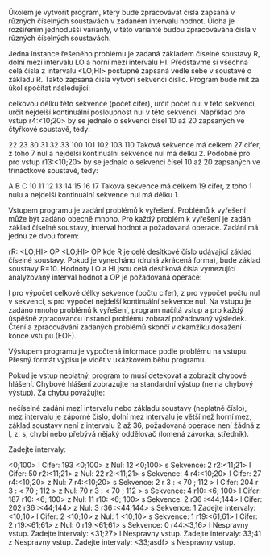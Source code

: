 Úkolem je vytvořit program, který bude zpracovávat čísla zapsaná v různých číselných soustavách v zadaném intervalu hodnot. Úloha je rozšířením jednodušší varianty, v této variantě budou zpracovávána čísla v různých číselných soustavách.

Jedna instance řešeného problému je zadaná základem číselné soustavy R, dolní mezí intervalu LO a horní mezí intervalu HI. Představme si všechna celá čísla z intervalu <LO;HI> postupně zapsaná vedle sebe v soustavě o základu R. Takto zapsaná čísla vytvoří sekvenci číslic. Program bude mít za úkol spočítat následující:

celkovou délku této sekvence (počet cifer),
určit počet nul v této sekvenci,
určit nejdelší kontinuální posloupnost nul v této sekvenci.
Například pro vstup r4:<10;20> by se jednalo o sekvenci čísel 10 až 20 zapsaných ve čtyřkové soustavě, tedy:

22 23 30 31 32 33 100 101 102 103 110 
Taková sekvence má celkem 27 cifer, z toho 7 nul a nejdelší kontinuální sekvence nul má délku 2. Podobně pro pro vstup r13:<10;20> by se jednalo o sekvenci čísel 10 až 20 zapsaných ve třináctkové soustavě, tedy:

A B C 10 11 12 13 14 15 16 17 
Taková sekvence má celkem 19 cifer, z toho 1 nulu a nejdelší kontinuální sekvence nul má délku 1.

Vstupem programu je zadání problémů k vyřešení. Problémů k vyřešení může být zadáno obecně mnoho. Pro každý problém k vyřešení je zadán základ číselné soustavy, interval hodnot a požadovaná operace. Zadání má jednu ze dvou forem:

rR: <LO;HI> OP
<LO;HI> OP
kde R je celé desítkové číslo udávající základ číselné soustavy. Pokud je vynecháno (druhá zkrácená forma), bude základ soustavy R=10. Hodnoty LO a HI jsou celá desítková čísla vymezující analyzovaný interval hodnot a OP je požadovaná operace:

l pro výpočet celkové délky sekvence (počtu cifer),
z pro výpočet počtu nul v sekvenci,
s pro výpočet nejdelší kontinuální sekvence nul.
Na vstupu je zadáno mnoho problémů k vyřešení, program načítá vstup a pro každý úspěšně zpracovanou instanci problému zobrazí požadovaný výsledek. Čtení a zpracovávání zadaných problémů skončí v okamžiku dosažení konce vstupu (EOF).

Výstupem programu je vypočtená informace podle problému na vstupu. Přesný formát výpisu je vidět v ukázkovém běhu programu.

Pokud je vstup neplatný, program to musí detekovat a zobrazit chybové hlášení. Chybové hlášení zobrazujte na standardní výstup (ne na chybový výstup). Za chybu považujte:

nečíselné zadání mezí intervalu nebo základu soustavy (neplatné číslo),
mez intervalu je záporné číslo,
dolní mez intervalu je větší než horní mez,
základ soustavy není z intervalu 2 až 36,
požadovaná operace není žádná z l, z, s,
chybí nebo přebývá nějaký oddělovač (lomená závorka, středník).

Zadejte intervaly:

<0;100> l
Cifer: 193
<0;100> z
Nul: 12
<0;100> s
Sekvence: 2
r2:<11;21> l
Cifer: 50
r2:<11;21> z
Nul: 22
r2:<11;21> s
Sekvence: 4
r4:<10;20> l
Cifer: 27
r4:<10;20> z
Nul: 7
r4:<10;20> s
Sekvence: 2
r 3 : < 70 ; 112 > l
Cifer: 204
r 3 : < 70 ; 112 > z
Nul: 70
r 3 : < 70 ; 112 > s
Sekvence: 4
r10: <6; 100> l
Cifer: 187
r10: <6; 100> z
Nul: 11
r10: <6; 100> s
Sekvence: 2
r36 :<44;144> l
Cifer: 202
r36 :<44;144> z
Nul: 3
r36 :<44;144> s
Sekvence: 1
Zadejte intervaly:
<10;10> l
Cifer: 2
<10;10> z
Nul: 1
<10;10> s
Sekvence: 1
r19:<61;61> l
Cifer: 2
r19:<61;61> z
Nul: 0
r19:<61;61> s
Sekvence: 0
r44:<3,16> l
Nespravny vstup.
Zadejte intervaly:
<31;27> l
Nespravny vstup.
Zadejte intervaly:
33;41 z
Nespravny vstup.
Zadejte intervaly:
<33;asdf> s
Nespravny vstup.